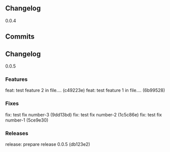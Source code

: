 ## Changelog
0.0.4
## Commits
## Changelog
0.0.5
### Features
feat: test feature 2 in file.... (c49223e)
 feat: test feature 1 in file.... (6b99528)

### Fixes
fix: test fix number-3 (9dd13bd)
 fix: test fix number-2 (1c5c86e)
 fix: test fix number-1 (5ce9e30)
### Releases
release: prepare release 0.0.5 (db123e2)

